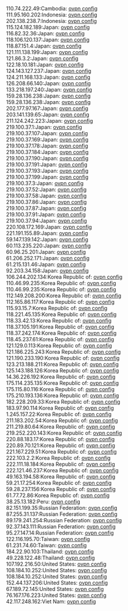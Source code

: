 110.74.222.49:Cambodia: [ovpn config](vpn/110_74_222_49.ovpn)  
111.95.160.202:Indonesia: [ovpn config](vpn/111_95_160_202.ovpn)  
202.138.238.7:Indonesia: [ovpn config](vpn/202_138_238_7.ovpn)  
115.124.182.189:Japan: [ovpn config](vpn/115_124_182_189.ovpn)  
116.82.32.36:Japan: [ovpn config](vpn/116_82_32_36.ovpn)  
118.106.120.137:Japan: [ovpn config](vpn/118_106_120_137.ovpn)  
118.87.151.4:Japan: [ovpn config](vpn/118_87_151_4.ovpn)  
121.111.138.199:Japan: [ovpn config](vpn/121_111_138_199.ovpn)  
121.86.3.2:Japan: [ovpn config](vpn/121_86_3_2.ovpn)  
122.18.10.181:Japan: [ovpn config](vpn/122_18_10_181.ovpn)  
124.143.127.237:Japan: [ovpn config](vpn/124_143_127_237.ovpn)  
124.211.168.133:Japan: [ovpn config](vpn/124_211_168_133.ovpn)  
126.208.66.140:Japan: [ovpn config](vpn/126_208_66_140.ovpn)  
133.218.197.240:Japan: [ovpn config](vpn/133_218_197_240.ovpn)  
159.28.136.238:Japan: [ovpn config](vpn/159_28_136_238.ovpn)  
159.28.136.238:Japan: [ovpn config](vpn/159_28_136_238.ovpn)  
202.177.97.167:Japan: [ovpn config](vpn/202_177_97_167.ovpn)  
203.141.139.65:Japan: [ovpn config](vpn/203_141_139_65.ovpn)  
211.124.242.223:Japan: [ovpn config](vpn/211_124_242_223.ovpn)  
219.100.37.1:Japan: [ovpn config](vpn/219_100_37_1.ovpn)  
219.100.37.107:Japan: [ovpn config](vpn/219_100_37_107.ovpn)  
219.100.37.169:Japan: [ovpn config](vpn/219_100_37_169.ovpn)  
219.100.37.178:Japan: [ovpn config](vpn/219_100_37_178.ovpn)  
219.100.37.184:Japan: [ovpn config](vpn/219_100_37_184.ovpn)  
219.100.37.190:Japan: [ovpn config](vpn/219_100_37_190.ovpn)  
219.100.37.191:Japan: [ovpn config](vpn/219_100_37_191.ovpn)  
219.100.37.193:Japan: [ovpn config](vpn/219_100_37_193.ovpn)  
219.100.37.199:Japan: [ovpn config](vpn/219_100_37_199.ovpn)  
219.100.37.3:Japan: [ovpn config](vpn/219_100_37_3.ovpn)  
219.100.37.52:Japan: [ovpn config](vpn/219_100_37_52.ovpn)  
219.100.37.58:Japan: [ovpn config](vpn/219_100_37_58.ovpn)  
219.100.37.86:Japan: [ovpn config](vpn/219_100_37_86.ovpn)  
219.100.37.87:Japan: [ovpn config](vpn/219_100_37_87.ovpn)  
219.100.37.91:Japan: [ovpn config](vpn/219_100_37_91.ovpn)  
219.100.37.94:Japan: [ovpn config](vpn/219_100_37_94.ovpn)  
220.108.172.169:Japan: [ovpn config](vpn/220_108_172_169.ovpn)  
221.191.155.89:Japan: [ovpn config](vpn/221_191_155_89.ovpn)  
59.147.139.142:Japan: [ovpn config](vpn/59_147_139_142.ovpn)  
60.113.235.220:Japan: [ovpn config](vpn/60_113_235_220.ovpn)  
60.96.25.201:Japan: [ovpn config](vpn/60_96_25_201.ovpn)  
61.206.252.171:Japan: [ovpn config](vpn/61_206_252_171.ovpn)  
61.215.131.46:Japan: [ovpn config](vpn/61_215_131_46.ovpn)  
92.203.34.158:Japan: [ovpn config](vpn/92_203_34_158.ovpn)  
106.244.202.134:Korea Republic of: [ovpn config](vpn/106_244_202_134.ovpn)  
110.46.99.235:Korea Republic of: [ovpn config](vpn/110_46_99_235.ovpn)  
110.46.99.235:Korea Republic of: [ovpn config](vpn/110_46_99_235.ovpn)  
112.149.208.200:Korea Republic of: [ovpn config](vpn/112_149_208_200.ovpn)  
112.165.86.117:Korea Republic of: [ovpn config](vpn/112_165_86_117.ovpn)  
115.93.15.7:Korea Republic of: [ovpn config](vpn/115_93_15_7.ovpn)  
118.221.45.135:Korea Republic of: [ovpn config](vpn/118_221_45_135.ovpn)  
118.33.42.13:Korea Republic of: [ovpn config](vpn/118_33_42_13.ovpn)  
118.37.105.191:Korea Republic of: [ovpn config](vpn/118_37_105_191.ovpn)  
118.37.242.174:Korea Republic of: [ovpn config](vpn/118_37_242_174.ovpn)  
118.45.237.61:Korea Republic of: [ovpn config](vpn/118_45_237_61.ovpn)  
121.129.0.113:Korea Republic of: [ovpn config](vpn/121_129_0_113.ovpn)  
121.186.225.243:Korea Republic of: [ovpn config](vpn/121_186_225_243.ovpn)  
121.190.233.190:Korea Republic of: [ovpn config](vpn/121_190_233_190.ovpn)  
123.213.188.211:Korea Republic of: [ovpn config](vpn/123_213_188_211.ovpn)  
125.143.188.126:Korea Republic of: [ovpn config](vpn/125_143_188_126.ovpn)  
14.36.226.192:Korea Republic of: [ovpn config](vpn/14_36_226_192.ovpn)  
175.114.235.135:Korea Republic of: [ovpn config](vpn/175_114_235_135.ovpn)  
175.115.80.116:Korea Republic of: [ovpn config](vpn/175_115_80_116.ovpn)  
175.210.193.136:Korea Republic of: [ovpn config](vpn/175_210_193_136.ovpn)  
182.228.209.33:Korea Republic of: [ovpn config](vpn/182_228_209_33.ovpn)  
183.97.90.114:Korea Republic of: [ovpn config](vpn/183_97_90_114.ovpn)  
1.245.157.22:Korea Republic of: [ovpn config](vpn/1_245_157_22.ovpn)  
211.183.202.54:Korea Republic of: [ovpn config](vpn/211_183_202_54.ovpn)  
211.219.80.64:Korea Republic of: [ovpn config](vpn/211_219_80_64.ovpn)  
219.252.220.143:Korea Republic of: [ovpn config](vpn/219_252_220_143.ovpn)  
220.88.183.17:Korea Republic of: [ovpn config](vpn/220_88_183_17.ovpn)  
220.89.70.121:Korea Republic of: [ovpn config](vpn/220_89_70_121.ovpn)  
221.167.229.51:Korea Republic of: [ovpn config](vpn/221_167_229_51.ovpn)  
222.103.2.2:Korea Republic of: [ovpn config](vpn/222_103_2_2.ovpn)  
222.111.18.184:Korea Republic of: [ovpn config](vpn/222_111_18_184.ovpn)  
222.121.46.237:Korea Republic of: [ovpn config](vpn/222_121_46_237.ovpn)  
49.163.194.58:Korea Republic of: [ovpn config](vpn/49_163_194_58.ovpn)  
59.21.17.254:Korea Republic of: [ovpn config](vpn/59_21_17_254.ovpn)  
59.28.237.156:Korea Republic of: [ovpn config](vpn/59_28_237_156.ovpn)  
61.77.72.86:Korea Republic of: [ovpn config](vpn/61_77_72_86.ovpn)  
38.25.13.182:Peru: [ovpn config](vpn/38_25_13_182.ovpn)  
82.151.199.35:Russian Federation: [ovpn config](vpn/82_151_199_35.ovpn)  
87.255.31.137:Russian Federation: [ovpn config](vpn/87_255_31_137.ovpn)  
89.179.241.254:Russian Federation: [ovpn config](vpn/89_179_241_254.ovpn)  
92.37.143.111:Russian Federation: [ovpn config](vpn/92_37_143_111.ovpn)  
95.27.147.14:Russian Federation: [ovpn config](vpn/95_27_147_14.ovpn)  
122.116.195.70:Taiwan: [ovpn config](vpn/122_116_195_70.ovpn)  
61.231.74.60:Taiwan: [ovpn config](vpn/61_231_74_60.ovpn)  
184.22.90.103:Thailand: [ovpn config](vpn/184_22_90_103.ovpn)  
49.228.122.48:Thailand: [ovpn config](vpn/49_228_122_48.ovpn)  
107.192.216.50:United States: [ovpn config](vpn/107_192_216_50.ovpn)  
108.184.10.252:United States: [ovpn config](vpn/108_184_10_252.ovpn)  
108.184.10.252:United States: [ovpn config](vpn/108_184_10_252.ovpn)  
152.44.137.206:United States: [ovpn config](vpn/152_44_137_206.ovpn)  
67.189.72.145:United States: [ovpn config](vpn/67_189_72_145.ovpn)  
76.167.176.223:United States: [ovpn config](vpn/76_167_176_223.ovpn)  
42.117.248.162:Viet Nam: [ovpn config](vpn/42_117_248_162.ovpn)  
